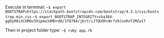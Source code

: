 Execute in terminal:
```~$ export BOOTSTRAP=https://stackpath.bootstrapcdn.com/bootstrap/4.3.1/css/bootstrap.min.css```
```~$ export BOOTSTRAP_INTEGRITY=sha384-ggOyR0iXCbMQv3Xipma34MD+dH/1fQ784/j6cY/iJTQUOhcWr7x9JvoRxT2MZw1T```

Then in project folder type:
```~$ ruby app.rb```